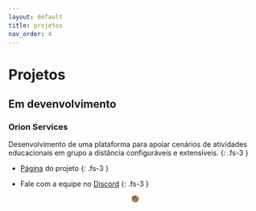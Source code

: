 ```yaml
---
layout: default
title: projetos
nav_order: 4
---  
```

# Projetos
## Em devenvolvimento
### Orion Services 

Desenvolvimento de uma plataforma para apoiar cenários de atividades educacionais em grupo a distância configuráveis e extensíveis. 
{: .fs-3 }

* [Página](https://orion-services.dev) do projeto
{: .fs-3 }

* Fale com a equipe no [Discord](https://discord.gg/QXcNvyy) 
{: .fs-3 }

<center>
<a href="https://orion-services.dev"><img src="images/orion.png" alt="Orion Services project" width="3%" height="3%"></a>
</center>